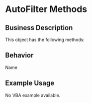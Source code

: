 # AutoFilter Methods

## Business Description
This object has the following methods:

## Behavior
Name

## Example Usage
No VBA example available.